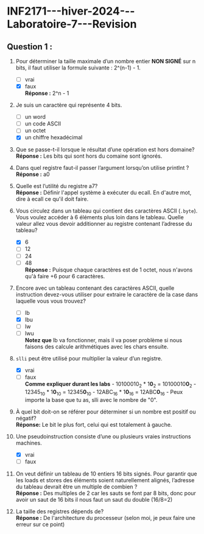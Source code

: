 # INF2171---hiver-2024---Laboratoire-7---Revision
## Question 1 :

 1. Pour déterminer la taille maximale d’un nombre entier **NON SIGNÉ** sur n bits, il faut utiliser la formule suivante : 2^(n-1) - 1.
	 - [ ] vrai
	 - [x] faux<br/>
		 **Réponse :** 2^n - 1

 2. Je suis un caractère qui représente 4 bits.
	 - [ ] un word
	 - [ ] un code ASCII
	 - [ ] un octet
	 - [x] un chiffre hexadécimal

 3. Que se passe-t-il lorsque le résultat d’une opération est hors domaine?<br/>
		 **Réponse :** Les bits qui sont hors du comaine sont ignorés.

 4. Dans quel registre faut-il passer l’argument lorsqu’on utilise printInt ?<br/>
	 **Réponse :** a0

 5. Quelle est l’utilité du registre a7?<br/>
		 **Réponse :** Définir l'appel système à exécuter du ecall. En d'autre mot, dire à ecall ce qu'il doit faire.

 6. Vous circulez dans un tableau qui contient des caractères ASCII (`.byte`). Vous voulez accéder à 6 éléments plus loin dans le tableau. Quelle valeur allez vous devoir additionner au registre contenant l’adresse du tableau?
	 - [x] 6
	 - [ ] 12
	 - [ ] 24
	 - [ ] 48<br/>
	**Réponse :**  Puisque chaque caractères est de 1 octet, nous n'avons qu'à faire +6 pour 6 caractères.
		 
 7. Encore avec un tableau contenant des caractères ASCII, quelle instruction devez-vous utiliser pour extraire le caractère de la case dans laquelle vous vous trouvez?
	 - [ ] lb
	 - [x] lbu
	 - [ ] lw
	 - [ ] lwu<br/>
	 **Notez que** lb va fonctionner, mais il va poser problème si nous faisons des calcule arithmétiques avec les chars ensuite.
	 
 8. `slli` peut être utilisé pour multiplier la valeur d’un registre.
	 - [x] vrai
	 - [ ] faux<br/>
		**Comme expliquer durant les labs**
			- 10100010<sub>2</sub> * 1**0**<sub>2</sub> = 10100010**0**<sub>2</sub>
			- 12345<sub>10</sub> * 1**0**<sub>10</sub> = 12345**0**<sub>10</sub>
			- 12ABC<sub>16</sub> * 1**0**<sub>16</sub> = 12ABC**0**<sub>16</sub>
			- Peux importe la base que tu as, slli avec le nombre de "0".

 9. À quel bit doit-on se référer pour déterminer si un nombre est positif ou négatif?<br/>
 **Réponse:** Le bit le plus fort, celui qui est totalement à gauche.

 10. Une pseudoinstruction consiste d’une ou plusieurs vraies instructions machines.
	 - [x] vrai
	 - [ ] faux

 11. On veut définir un tableau de 10 entiers 16 bits signés. Pour garantir que les loads et stores des éléments soient naturellement alignés, l’adresse du tableau devrait être un multiple de combien ?<br/>
	 **Réponse :** Des multiples de 2 car les sauts se font par 8 bits, donc pour avoir un saut de 16 bits il nous faut un saut du double (16/8=2)

 12. La taille des registres dépends de?<br/>
	**Réponse :** De l'architecture du processeur (selon moi, je peux faire une erreur sur ce point)


